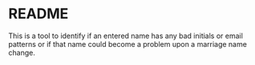 # README

This is a tool to identify if an entered name has any bad initials or email patterns
or if that name could become a problem upon a marriage name change.